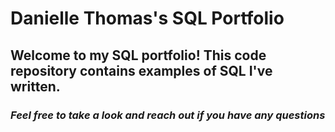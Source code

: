 # Danielle Thomas's SQL Portfolio

## Welcome to my SQL portfolio! This code repository contains examples of SQL I've written. 

### *Feel free to take a look and reach out if you have any questions*
